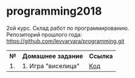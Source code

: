 # programming2018
2ой курс. Склад работ по программированию.  
Репозиторий прошлого года: https://github.com/levvarvara/programming.git

<table>
  <tr>
    <th>№</th>
    <th>Домашнее задание</th>
    <th>Ссылка</th>
  </tr>
  <tr>
    <td>1. <br> </td>
    <td>1. Игра "виселица" <br> </td>
    <td><a href="https://github.com/levvarvara/programming2018/tree/master/homework1">Код</a> </td>
  </tr>
</table>
